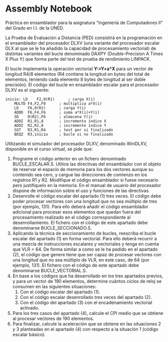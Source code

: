 # Assembly Notebook

Práctica en ensamblador para la asignatura "Ingeniería de Computadores II" del Grado en I.I. de la UNED.

La Prueba de Evaluación a Distancia (PED) consistirá en la programación en el ensamblador del procesador  DLXV  (una  variante  del  procesador  escalar  DLX  al  que  se  le  ha  añadido  la  capacidad  de  procesamiento  vectorial)  de  distintas  variantes  del  bucle  denominado  DAXPY  (Double-Precision  A  Times  X  Plus  Y)  que  forma  parte  del  test  de  prueba  de  rendimiento  LINPACK.

El  bucle  implementa  la  operación  vectorial  __Y:=Y+a\*X__  para  un  vector  de  longitud  R4/8  elementos  (R4 contiene  la  longitud  en  bytes  del  total  de  elementos,  teniendo  cada  elemento  8  bytes  de  longitud  al  ser  doble  precisión).  El  código  del  bucle  en  ensamblador escalar para el procesador DLXV es el siguiente:

```assembly
inicio:	LD    F2,0(R1)      ; carga X(i)                     
	MULTD F4,F2,F0      ; multiplica a*X(i)                     
	LD    F6,0(R2)      ; carga Y(i)                     
	ADDD  F6,F4,F6      ; suma a*X(i)+Y(i)                     
	SD    0(R2),F6      ; almacena Y(i)                     
	ADDI  R1,R1,8       ; incrementa índice X                     
	ADDI  R2,R2,8       ; incremente índice Y                     
	SGT   R3,R1,R4      ; test por si finalizado                     
	BEQZ  R3,inicio     ; bucle si no finalizado
```

Utilizando el simulador del procesador DLXV, denominado WinDLXV, disponible en el curso virtual, se pide que:
1. Programe  el  código  anterior  en  un  fichero  denominado  BUCLE_ESCALAR.S.  Utilice  las  directivas  del ensamblador con el objeto de reservar el espacio de memoria para los dos vectores aunque su contenido  sea  cero,  y  cargue  las  direcciones  de  comienzo  en  los  registros  R1  y  R2.  Modifique  el  código ensamblador si fuese necesario pero justifíquelo en la memoria. En el manual de usuario del procesador dispone de información sobre el uso y funciones de las directivas. 
2. Desenrolle el código escalar del apartado (1) tres veces. El código debe poder procesar vectores con una  longitud  que  no  sea  múltiplo  de  tres  (por  ejemplo,  131).  Para  ello  deberá  añadir  el  código  ensamblador adicional para procesar esos elementos que quedan fuera del procesamiento realizado en  el  código  correspondiente  al  desenrollamiento.  El  fichero  con  el  código  de  este  apartado  debe  denominarse BUCLE_SECCIONADO.S.
3. Aplicando  la  técnica  de  seccionamiento  de  bucles,  reescriba  el  bucle  escalar  del  apartado  (1)  en  forma  vectorial.  Para  ello  deberá  recurrir  a  una  mezcla  de  instrucciones  escalares  y  vectoriales  y  tenga en cuenta que VLR = 64. De forma similar a como se le ha pedido en el apartado (2), el código que genere tiene que ser capaz de procesar vectores con una longitud que no sea múltiplo de VLR, en este caso, de 64 (por ejemplo, 131). El fichero con el código de este apartado debe denominarse BUCLE_VECTORIAL.S. 
4. En  base  a  los  códigos  que  ha  desarrollado  en  los  tres  apartados  previos,  y  para  un  vector  de  190  elementos, determine cuántos ciclos de reloj se consumen en las siguientes situaciones: 
   1. Con el código escalar del apartado (1).  
   2. Con el código escalar desenrollado tres veces del apartado (2). 
   3. Con el código del apartado (3) con el encadenamiento vectorial activado. 
5. Para  los  tres  casos  del  apartado  (4),  calcule  el  CPI  medio  que  se  obtiene  al  procesar  vectores  de  190 elementos. 
6. Para  finalizar,  calcule  la  aceleración  que  se  obtiene  en  las  situaciones  2  y  3  planteadas  en  el  apartado (4) con respecto a la situación 1 (código escalar básico).
